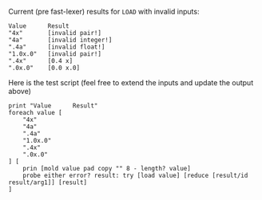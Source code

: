 Current (pre fast-lexer) results for `LOAD` with invalid inputs:

```
Value      Result
"4x"       [invalid pair!]
"4a"       [invalid integer!]
".4a"      [invalid float!]
"1.0x.0"   [invalid pair!]
".4x"      [0.4 x]
".0x.0"    [0.0 x.0]
```

Here is the test script (feel free to extend the inputs and update the output above)
```Red
print "Value      Result"
foreach value [
	"4x"
	"4a"
	".4a"
	"1.0x.0"
	".4x"
	".0x.0"
] [
	prin [mold value pad copy "" 8 - length? value]
	probe either error? result: try [load value] [reduce [result/id result/arg1]] [result]
]
```